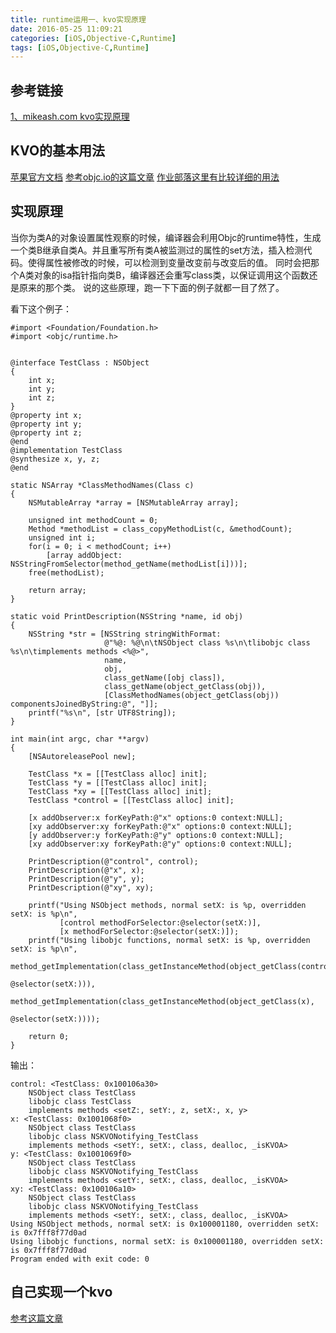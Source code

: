 ```yaml
---
title: runtime运用一、kvo实现原理
date: 2016-05-25 11:09:21
categories: [iOS,Objective-C,Runtime]
tags: [iOS,Objective-C,Runtime]
---
```


## 参考链接
[1、mikeash.com kvo实现原理](https://www.mikeash.com/pyblog/friday-qa-2009-01-23.html)

## KVO的基本用法
[苹果官方文档](https://developer.apple.com/library/mac/documentation/Cocoa/Conceptual/KeyValueCoding/Articles/KeyValueCoding.html)
[参考objc.io的这篇文章](https://www.objc.io/issues/7-foundation/key-value-coding-and-observing/)
[作业部落这里有比较详细的用法](https://www.zybuluo.com/MicroCai/note/66738)

## 实现原理
当你为类A的对象设置属性观察的时候，编译器会利用Objc的runtime特性，生成一个类B继承自类A。并且重写所有类A被监测过的属性的set方法，插入检测代码。使得属性被修改的时候，可以检测到变量改变前与改变后的值。 同时会把那个A类对象的isa指针指向类B，编译器还会重写class类，以保证调用这个函数还是原来的那个类。 说的这些原理，跑一下下面的例子就都一目了然了。


看下这个例子：

```
#import <Foundation/Foundation.h>
#import <objc/runtime.h>


@interface TestClass : NSObject
{
    int x;
    int y;
    int z;
}
@property int x;
@property int y;
@property int z;
@end
@implementation TestClass
@synthesize x, y, z;
@end

static NSArray *ClassMethodNames(Class c)
{
    NSMutableArray *array = [NSMutableArray array];
    
    unsigned int methodCount = 0;
    Method *methodList = class_copyMethodList(c, &methodCount);
    unsigned int i;
    for(i = 0; i < methodCount; i++)
        [array addObject: NSStringFromSelector(method_getName(methodList[i]))];
    free(methodList);
    
    return array;
}

static void PrintDescription(NSString *name, id obj)
{
    NSString *str = [NSString stringWithFormat:
                     @"%@: %@\n\tNSObject class %s\n\tlibobjc class %s\n\timplements methods <%@>",
                     name,
                     obj,
                     class_getName([obj class]),
                     class_getName(object_getClass(obj)),
                     [ClassMethodNames(object_getClass(obj)) componentsJoinedByString:@", "]];
    printf("%s\n", [str UTF8String]);
}

int main(int argc, char **argv)
{
    [NSAutoreleasePool new];
    
    TestClass *x = [[TestClass alloc] init];
    TestClass *y = [[TestClass alloc] init];
    TestClass *xy = [[TestClass alloc] init];
    TestClass *control = [[TestClass alloc] init];
    
    [x addObserver:x forKeyPath:@"x" options:0 context:NULL];
    [xy addObserver:xy forKeyPath:@"x" options:0 context:NULL];
    [y addObserver:y forKeyPath:@"y" options:0 context:NULL];
    [xy addObserver:xy forKeyPath:@"y" options:0 context:NULL];
    
    PrintDescription(@"control", control);
    PrintDescription(@"x", x);
    PrintDescription(@"y", y);
    PrintDescription(@"xy", xy);
    
    printf("Using NSObject methods, normal setX: is %p, overridden setX: is %p\n",
           [control methodForSelector:@selector(setX:)],
           [x methodForSelector:@selector(setX:)]);
    printf("Using libobjc functions, normal setX: is %p, overridden setX: is %p\n",
           method_getImplementation(class_getInstanceMethod(object_getClass(control),
                                                            @selector(setX:))),
           method_getImplementation(class_getInstanceMethod(object_getClass(x),
                                                            @selector(setX:))));
    
    return 0;
}
```

输出：

```
control: <TestClass: 0x100106a30>
	NSObject class TestClass
	libobjc class TestClass
	implements methods <setZ:, setY:, z, setX:, x, y>
x: <TestClass: 0x1001068f0>
	NSObject class TestClass
	libobjc class NSKVONotifying_TestClass
	implements methods <setY:, setX:, class, dealloc, _isKVOA>
y: <TestClass: 0x1001069f0>
	NSObject class TestClass
	libobjc class NSKVONotifying_TestClass
	implements methods <setY:, setX:, class, dealloc, _isKVOA>
xy: <TestClass: 0x100106a10>
	NSObject class TestClass
	libobjc class NSKVONotifying_TestClass
	implements methods <setY:, setX:, class, dealloc, _isKVOA>
Using NSObject methods, normal setX: is 0x100001180, overridden setX: is 0x7fff8f77d0ad
Using libobjc functions, normal setX: is 0x100001180, overridden setX: is 0x7fff8f77d0ad
Program ended with exit code: 0
```

## 自己实现一个kvo

[参考这篇文章](http://tech.glowing.com/cn/implement-kvo/)